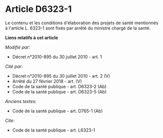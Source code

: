 # Article D6323-1

Le contenu et les conditions d'élaboration des projets de santé mentionnés à l'article L. 6323-1 sont fixés par arrêté du
ministre chargé de la santé.

**Liens relatifs à cet article**

_Modifié par_:

  - Décret n°2010-895 du 30 juillet 2010 - art. 1

_Cité par_:

  - Décret n°2010-895 du 30 juillet 2010 - art. 2 (V)
  - Arrêté du 27 février 2018 - art. (V)
  - Code de la santé publique - art. D6323-2 (Ab)
  - Code de la santé publique - art. D6323-5 (Ab)

_Anciens textes_:

  - Code de la santé publique - art. D765-1 (Ab)

_Cite_:

  - Code de la santé publique - art. L6323-1
